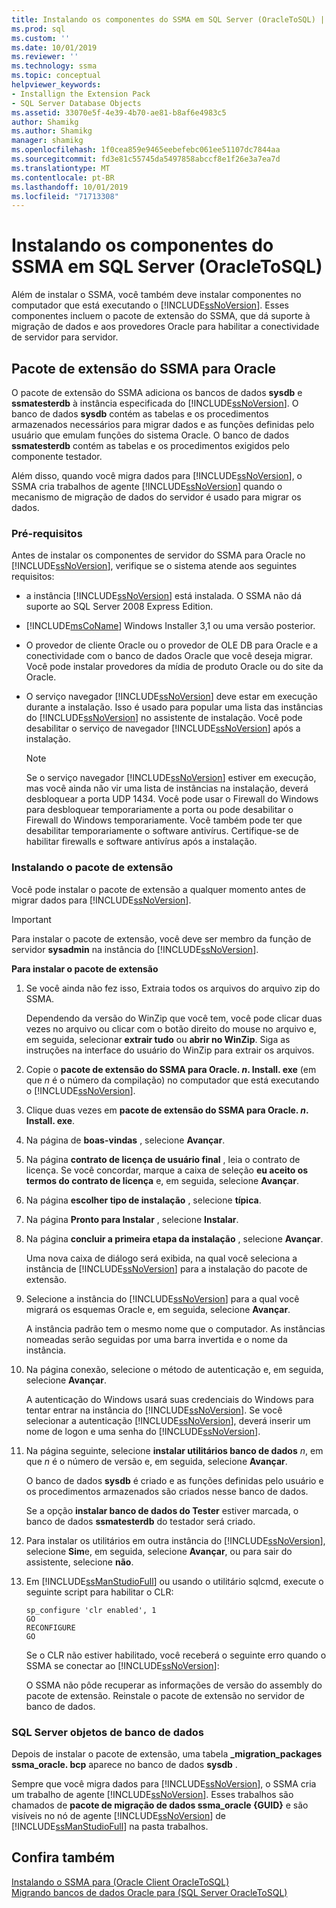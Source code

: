 ```yaml
---
title: Instalando os componentes do SSMA em SQL Server (OracleToSQL) | Microsoft Docs
ms.prod: sql
ms.custom: ''
ms.date: 10/01/2019
ms.reviewer: ''
ms.technology: ssma
ms.topic: conceptual
helpviewer_keywords:
- Installign the Extension Pack
- SQL Server Database Objects
ms.assetid: 33070e5f-4e39-4b70-ae81-b8af6e4983c5
author: Shamikg
ms.author: Shamikg
manager: shamikg
ms.openlocfilehash: 1f0cea859e9465eebefebc061ee51107dc7844aa
ms.sourcegitcommit: fd3e81c55745da5497858abccf8e1f26e3a7ea7d
ms.translationtype: MT
ms.contentlocale: pt-BR
ms.lasthandoff: 10/01/2019
ms.locfileid: "71713308"
---
```

# <a name="installing-ssma-components-on-sql-server-oracletosql"></a>Instalando os componentes do SSMA em SQL Server (OracleToSQL)

Além de instalar o SSMA, você também deve instalar componentes no computador que está executando o [!INCLUDE[ssNoVersion](../../includes/ssnoversion-md.md)]. Esses componentes incluem o pacote de extensão do SSMA, que dá suporte à migração de dados e aos provedores Oracle para habilitar a conectividade de servidor para servidor.  
  
## <a name="ssma-for-oracle-extension-pack"></a>Pacote de extensão do SSMA para Oracle

O pacote de extensão do SSMA adiciona os bancos de dados **sysdb** e **ssmatesterdb** à instância especificada do [!INCLUDE[ssNoVersion](../../includes/ssnoversion-md.md)]. O banco de dados **sysdb** contém as tabelas e os procedimentos armazenados necessários para migrar dados e as funções definidas pelo usuário que emulam funções do sistema Oracle. O banco de dados **ssmatesterdb** contém as tabelas e os procedimentos exigidos pelo componente testador.  
  
Além disso, quando você migra dados para [!INCLUDE[ssNoVersion](../../includes/ssnoversion-md.md)], o SSMA cria trabalhos de agente [!INCLUDE[ssNoVersion](../../includes/ssnoversion-md.md)] quando o mecanismo de migração de dados do servidor é usado para migrar os dados.  
  
### <a name="prerequisites"></a>Pré-requisitos

Antes de instalar os componentes de servidor do SSMA para Oracle no [!INCLUDE[ssNoVersion](../../includes/ssnoversion-md.md)], verifique se o sistema atende aos seguintes requisitos:  
  
- a instância [!INCLUDE[ssNoVersion](../../includes/ssnoversion-md.md)] está instalada. O SSMA não dá suporte ao SQL Server 2008 Express Edition.
  
- [!INCLUDE[msCoName](../../includes/msconame_md.md)] Windows Installer 3,1 ou uma versão posterior.  
  
- O provedor de cliente Oracle ou o provedor de OLE DB para Oracle e a conectividade com o banco de dados Oracle que você deseja migrar. Você pode instalar provedores da mídia de produto Oracle ou do site da Oracle.  
  
- O serviço navegador [!INCLUDE[ssNoVersion](../../includes/ssnoversion-md.md)] deve estar em execução durante a instalação. Isso é usado para popular uma lista das instâncias do [!INCLUDE[ssNoVersion](../../includes/ssnoversion-md.md)] no assistente de instalação. Você pode desabilitar o serviço de navegador [!INCLUDE[ssNoVersion](../../includes/ssnoversion-md.md)] após a instalação.  
  
    > [!NOTE]  
    > Se o serviço navegador [!INCLUDE[ssNoVersion](../../includes/ssnoversion-md.md)] estiver em execução, mas você ainda não vir uma lista de instâncias na instalação, deverá desbloquear a porta UDP 1434. Você pode usar o Firewall do Windows para desbloquear temporariamente a porta ou pode desabilitar o Firewall do Windows temporariamente. Você também pode ter que desabilitar temporariamente o software antivírus. Certifique-se de habilitar firewalls e software antivírus após a instalação.  
  
### <a name="installing-the-extension-pack"></a>Instalando o pacote de extensão

Você pode instalar o pacote de extensão a qualquer momento antes de migrar dados para [!INCLUDE[ssNoVersion](../../includes/ssnoversion-md.md)].  
  
> [!IMPORTANT]  
> Para instalar o pacote de extensão, você deve ser membro da função de servidor **sysadmin** na instância do [!INCLUDE[ssNoVersion](../../includes/ssnoversion-md.md)].  
  
**Para instalar o pacote de extensão**
  
1. Se você ainda não fez isso, Extraia todos os arquivos do arquivo zip do SSMA.  
  
    Dependendo da versão do WinZip que você tem, você pode clicar duas vezes no arquivo ou clicar com o botão direito do mouse no arquivo e, em seguida, selecionar **extrair tudo** ou **abrir no WinZip**. Siga as instruções na interface do usuário do WinZip para extrair os arquivos.  
  
2. Copie o **pacote de extensão do SSMA para Oracle. *n*. Install. exe** (em que *n* é o número da compilação) no computador que está executando o [!INCLUDE[ssNoVersion](../../includes/ssnoversion-md.md)].  
  
3. Clique duas vezes em **pacote de extensão do SSMA para Oracle. *n*. Install. exe**.  
  
4. Na página de **boas-vindas** , selecione **Avançar**.  
  
5. Na página **contrato de licença de usuário final** , leia o contrato de licença. Se você concordar, marque a caixa de seleção **eu aceito os termos do contrato de licença** e, em seguida, selecione **Avançar**.  
  
6. Na página **escolher tipo de instalação** , selecione **típica**.  
  
7. Na página **Pronto para Instalar** , selecione **Instalar**.  
  
8. Na página **concluir a primeira etapa da instalação** , selecione **Avançar**.  
  
    Uma nova caixa de diálogo será exibida, na qual você seleciona a instância de [!INCLUDE[ssNoVersion](../../includes/ssnoversion-md.md)] para a instalação do pacote de extensão.  
  
9. Selecione a instância do [!INCLUDE[ssNoVersion](../../includes/ssnoversion-md.md)] para a qual você migrará os esquemas Oracle e, em seguida, selecione **Avançar**.  
  
    A instância padrão tem o mesmo nome que o computador. As instâncias nomeadas serão seguidas por uma barra invertida e o nome da instância.  
  
10. Na página conexão, selecione o método de autenticação e, em seguida, selecione **Avançar**.  
  
    A autenticação do Windows usará suas credenciais do Windows para tentar entrar na instância do [!INCLUDE[ssNoVersion](../../includes/ssnoversion-md.md)]. Se você selecionar a autenticação [!INCLUDE[ssNoVersion](../../includes/ssnoversion-md.md)], deverá inserir um nome de logon e uma senha do [!INCLUDE[ssNoVersion](../../includes/ssnoversion-md.md)].  
  
11. Na página seguinte, selecione **instalar utilitários banco de dados** *n*, em que *n* é o número de versão e, em seguida, selecione **Avançar**.  
  
    O banco de dados **sysdb** é criado e as funções definidas pelo usuário e os procedimentos armazenados são criados nesse banco de dados.  
  
    Se a opção **instalar banco de dados do Tester** estiver marcada, o banco de dados **ssmatesterdb** do testador será criado.  
  
12. Para instalar os utilitários em outra instância do [!INCLUDE[ssNoVersion](../../includes/ssnoversion-md.md)], selecione **Sim**e, em seguida, selecione **Avançar**, ou para sair do assistente, selecione **não**.  
  
13. Em [!INCLUDE[ssManStudioFull](../../includes/ssmanstudiofull-md.md)] ou usando o utilitário sqlcmd, execute o seguinte script para habilitar o CLR:  
  
    ```
    sp_configure 'clr enabled', 1  
    GO  
    RECONFIGURE  
    GO  
    ```

    Se o CLR não estiver habilitado, você receberá o seguinte erro quando o SSMA se conectar ao [!INCLUDE[ssNoVersion](../../includes/ssnoversion-md.md)]:  
  
    O SSMA não pôde recuperar as informações de versão do assembly do pacote de extensão. Reinstale o pacote de extensão no servidor de banco de dados.  
  
### <a name="sql-server-database-objects"></a>SQL Server objetos de banco de dados  

Depois de instalar o pacote de extensão, uma tabela **_migration_packages ssma_oracle. bcp** aparece no banco de dados **sysdb** .

Sempre que você migra dados para [!INCLUDE[ssNoVersion](../../includes/ssnoversion-md.md)], o SSMA cria um trabalho de agente [!INCLUDE[ssNoVersion](../../includes/ssnoversion-md.md)]. Esses trabalhos são chamados de **pacote de migração de dados ssma_oracle {GUID}** e são visíveis no nó de agente [!INCLUDE[ssNoVersion](../../includes/ssnoversion-md.md)] de [!INCLUDE[ssManStudioFull](../../includes/ssmanstudiofull-md.md)] na pasta trabalhos.  
  
## <a name="see-also"></a>Confira também

[Instalando o SSMA para &#40;Oracle Client OracleToSQL&#41;](../../ssma/oracle/installing-ssma-for-oracle-client-oracletosql.md)  
[Migrando bancos de dados Oracle para &#40;SQL Server OracleToSQL&#41;](../../ssma/oracle/migrating-oracle-databases-to-sql-server-oracletosql.md)  
